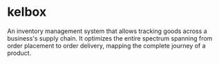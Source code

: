 # kelbox
An inventory management system that allows tracking goods across a business's supply chain. It optimizes the entire spectrum spanning from order placement to order delivery, mapping the complete journey of a product.
